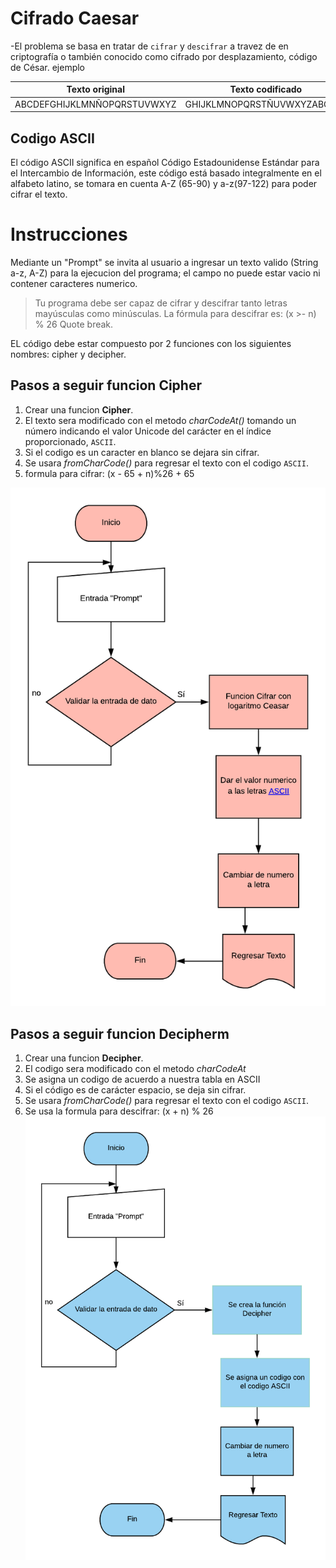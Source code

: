 # Cifrado Caesar

-El problema se basa en tratar de `cifrar` y `descifrar` a travez de en criptografía o también conocido como cifrado por desplazamiento, código de César.
 ejemplo

 | Texto original       | Texto codificado|
 | -------------        |:-------------:|
 | ABCDEFGHIJKLMNÑOPQRSTUVWXYZ|   GHIJKLMNOPQRSTÑUVWXYZABCDEF |

## Codigo ASCII
El código ASCII significa en español Código Estadounidense Estándar para el Intercambio de Información, este código está basado integralmente en el alfabeto latino, se tomara en cuenta A-Z (65-90) y a-z(97-122) para poder cifrar el texto.

 # Instrucciones
 Mediante un "Prompt" se invita al usuario a ingresar un texto valido (String a-z, A-Z) para la ejecucion del programa; el campo no puede estar vacio ni contener caracteres numerico.
 >Tu programa debe ser capaz de cifrar y descifrar tanto letras mayúsculas como minúsculas. La fórmula para descifrar es: (x >- n) % 26
 Quote break.

 EL código debe estar compuesto por 2 funciones con los siguientes nombres: cipher y decipher.
## Pasos a seguir funcion Cipher
1. Crear una funcion **Cipher**.
2. El texto sera modificado con el metodo *charCodeAt()*  tomando un número indicando el valor Unicode del carácter en el índice proporcionado, `ASCII`.
3. Si el codigo es un caracter en blanco se dejara sin cifrar.
4. Se usara *fromCharCode()* para regresar el texto con el codigo `ASCII`.
5. formula para cifrar: (x - 65 + n)%26 + 65


![Diagrama de flujo](asset/imagen/Diagrama.png)

## Pasos a seguir funcion Decipherm
1. Crear una funcion **Decipher**.
2. El codigo sera modificado con el metodo *charCodeAt*
3. Se asigna un codigo de acuerdo a nuestra tabla en ASCII
4. Si el código es de carácter espacio, se deja sin cifrar.
5. Se usara *fromCharCode()* para regresar el texto con el codigo `ASCII`.
6. Se usa la formula para descifrar: (x + n) % 26
![Diagrama de flujo](asset/imagen/Diagramad.png)

